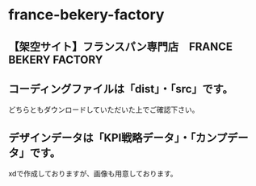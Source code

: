 # france-bekery-factory
## 【架空サイト】フランスパン専門店　FRANCE BEKERY FACTORY

## コーディングファイルは「dist」・「src」です。
どちらともダウンロードしていただいた上でご確認下さい。

## デザインデータは「KPI戦略データ」・「カンプデータ」です。
xdで作成しておりますが、画像も用意しております。
